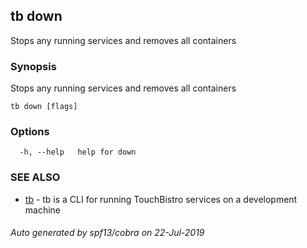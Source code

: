 ## tb down

Stops any running services and removes all containers

### Synopsis

Stops any running services and removes all containers

```
tb down [flags]
```

### Options

```
  -h, --help   help for down
```

### SEE ALSO

* [tb](tb.md)	 - tb is a CLI for running TouchBistro services on a development machine

###### Auto generated by spf13/cobra on 22-Jul-2019
